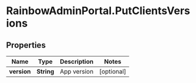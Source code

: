 # RainbowAdminPortal.PutClientsVersions

## Properties

Name | Type | Description | Notes
------------ | ------------- | ------------- | -------------
**version** | **String** | App version | [optional] 


